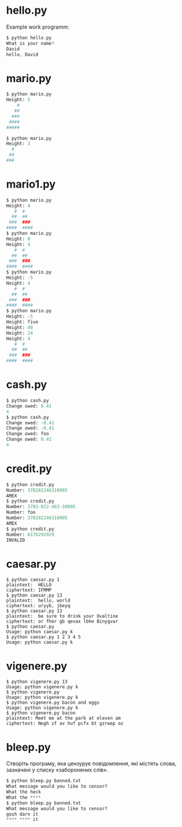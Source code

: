 # hello.py

Example work programm:

```c
$ python hello.py
What is your name?
David
hello, David
```

# mario.py

```py
$ python mario.py
Height: 5
    #
   ##
  ###
 ####
#####

$ python mario.py
Height: 3
  #
 ##
###
```

# mario1.py

```py
$ python mario.py
Height: 4
   #  #
  ##  ##
 ###  ###
####  ####
$ python mario.py
Height: 0
Height: 4
   #  #
  ##  ##
 ###  ###
####  ####
$ python mario.py
Height: -5
Height: 4
   #  #
  ##  ##
 ###  ###
####  ####
$ python mario.py
Height: -5
Height: five
Height: 40
Height: 24
Height: 4
   #  #
  ##  ##
 ###  ###
####  ####
```

# cash.py

```py
$ python cash.py
Change owed: 0.41
4
$ python cash.py
Change owed: -0.41
Change owed: -0.41
Change owed: foo
Change owed: 0.41
4
```

# credit.py

```py
$ python credit.py
Number: 378282246310005
AMEX
$ python credit.py
Number: 3782-822-463-10005
Number: foo
Number: 378282246310005
AMEX
$ python credit.py
Number: 6176292929
INVALID
```

# caesar.py

```console
$ python caesar.py 1
plaintext:  HELLO
ciphertext: IFMMP
$ python caesar.py 13
plaintext:  hello, world
ciphertext: uryyb, jbeyq
$ python caesar.py 13
plaintext:  be sure to drink your Ovaltine
ciphertext: or fher gb qevax lbhe Binygvar
$ python caesar.py
Usage: python caesar.py k
$ python caesar.py 1 2 3 4 5
Usage: python caesar.py k
```

# vigenere.py

```console
$ python vigenere.py 13
Usage: python vigenere.py k
$ python vigenere.py
Usage: python vigenere.py k
$ python vigenere.py bacon and eggs
Usage: python vigenere.py k
$ python vigenere.py bacon
plaintext: Meet me at the park at eleven am
ciphertext: Negh zf av huf pcfx bt gzrwep oz
```

# bleep.py

Створіть програму, яка цензурує повідомлення, які містять слова, зазначені у списку «заборонених слів».

```py
$ python bleep.py banned.txt
What message would you like to censor?
What the heck
What the ****
$ python bleep.py banned.txt
What message would you like to censor?
gosh darn it
**** **** it
```